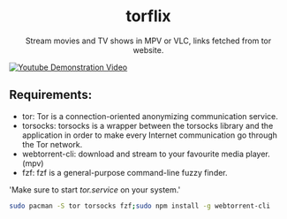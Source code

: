 <h1 align="center">torflix</h1>
<p align="center">Stream movies and TV shows in MPV or VLC, links fetched from tor website.</p>

[![Youtube Demonstration Video](http://img.youtube.com/vi/RVDRy-Kc4xA/0.jpg)](https://www.youtube.com/embed/RVDRy-Kc4xA)

## Requirements:
- tor: Tor is a connection-oriented anonymizing communication service.
- torsocks: torsocks is a wrapper between the torsocks library and the application in order to make every Internet communication go through the Tor network.
- webtorrent-cli: download and stream to your favourite media player. (mpv)
- fzf: fzf is a general-purpose command-line fuzzy finder.

'Make sure to start *tor.service* on your system.'

```bash
sudo pacman -S tor torsocks fzf;sudo npm install -g webtorrent-cli
```

